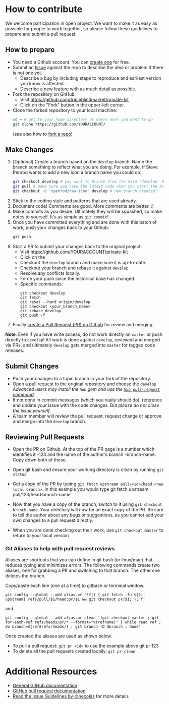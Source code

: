 # How to contribute

We welcome participation in open project.  We want to make it as easy as
possible for people to work together, so please follow these guidelines to
prepare and submit a pull request.

## How to prepare

* You need a Github account. You can [create one](https://github.com/signup/free)
  for free.
* Submit an [Issue](https://github.com/tripleblindmarket/private-kit/issues) against
  the repo to describe the idea or problem if there is not one yet.
    * Describe a bug by including steps to reproduce and earliest version you
      know is affected.
    * Describe a new feature with as much detail as possible.
* Fork the repository on GitHub:
  - Visit https://github.com/tripleblindmarket/private-kit
  - Click on the "Fork" button in the upper-left corner.
* Clone the forked repository to your local machine:
   ```bash
   cd ~ # get to your home directory or where ever you want to go
   git clone https://github.com/YOURACCOUNT/
   ```
   (see also how to [fork a repo](https://help.github.com/articles/fork-a-repo/))

## Make Changes

  1. [Optional] Create a branch based on the `develop` branch.  Name the branch
     something to reflect what you are doing.  For example, if Steve Penrod
     wants to add a new icon a branch name you could do:
     ```bash
     git checkout develop # you want to branch from the main 'develop' branch
     git pull # make sure you have the latest code when you start the branch
     git checkout -b "spenrod/new-icon" develop # new branch created!
     ```
  2. Stick to the coding style and patterns that are used already.
  3. Document code!  Comments are good.  More comments are better.  :)
  4. Make commits as you desire.  Ultimately they will be squashed, so make
     notes to yourself.  It's as simple as `git commit`!
  5. Once you have committed everything and are done with this batch of work,
     push your changes back to your Github:
     ```bash
     git push
     ```
  6. Start a PR to submit your changes back to the original project:
     - Visit https://github.com/YOURACCOUNT/private-kit
     - Click on the 
      - Checkout the `develop` branch and make sure it is up-to-date.
      - Checkout your branch and rebase it against `develop`.
      - Resolve any conflicts locally.
      - Force your push since the historical base has changed.
      - Specific commands:
        ```
        git checkout develop
        git fetch
        git reset --hard origin/develop
        git checkout <your_branch_name>
        git rebase develop
        git push -f
        ```
  6. Finally [create a Pull Request (PR) on Github](https://help.github.com/articles/using-pull-requests/)
     for review and merging.

**Note**: Even if you have write access, do not work directly on `master` or
push directly to `develop`!  All work is done against `develop`, reviewed and
merged via PRs, and ultimately `develop` gets merged into `master` for tagged
code releases.

## Submit Changes

* Push your changes to a topic branch in your fork of the repository.
* Open a pull request to the original repository and choose the `develop`
    _Advanced users may install the `hub` gem and use the [`hub pull-request` command](https://github.com/defunkt/hub#git-pull-request)._
* If not done in commit messages (which you really should do), reference and
  update your issue with the code changes. But _please do not close the issue
  yourself_.
* A team member will review the pull request, request change or approve and
  merge into the `develop` branch.

## Reviewing Pull Requests

* Open the PR on Github. At the top of the PR page is a number which identifies it -123 and the name of the author's branch -branch-name. Copy down both of these.

* Open git bash and ensure your working directory is clean by running ```git status```

* Get a copy of the PR by typing ```git fetch upstream pull/<id>/head:<new local branch>```. In this example you would type git fetch upstream pull/123/head:branch-name

* Now that you have a copy of the branch, switch to it using ```git checkout branch-name```. Your directory will now be an exact copy of the PR. Be sure to tell the author about any bugs or suggestions, as you cannot add your own changes to a pull request directly.

* When you are done checking out their work, use ```git checkout master``` to return to your local version 

### Git Aliases to help with pull request reviews 

Aliases are shortcuts that you can define in git bash (or linux/mac) that reduces typing and minimizes errors. The following commands create two aliases, one for grabbing a PR and switching to that branch. The other one deletes the branch.

Copy/paste each line (one at a time) to gitbash or terminal window.

```git config --global --add alias.pr '!f() { git fetch -fu ${2:-upstream} refs/pull/$1/head:pr/$1 && git checkout pr/$1; }; f'```

and

```git config --global --add alias.pr-clean '!git checkout master ; git for-each-ref refs/heads/pr/* --format="%(refname)" | while read ref ; do branch=${ref#refs/heads/} ; git branch -D $branch ; done'```

Once created the aliases are used as shown below.
* To pull a pull request: ```git pr <id>``` to use the example above git pr 123
* To delete all the pull requests created locally: ```git pr-clean```

# Additional Resources

* [General GitHub documentation](http://help.github.com/)
* [GitHub pull request documentation](https://help.github.com/articles/about-pull-requests/)
* [Read the Issue Guidelines by @necolas](https://github.com/necolas/issue-guidelines/blob/master/CONTRIBUTING.md) for more details

